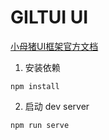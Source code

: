 # GILTUI UI

[小母猪UI框架官方文档](https://hungeraibin.github.io/GILTUI/)

1. 安装依赖
```
npm install
```

2. 启动 dev server
```
npm run serve
```